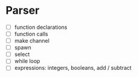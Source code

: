 # Parser

 - [ ] function declarations
 - [ ] function calls
 - [ ] make channel
 - [ ] spawn
 - [ ] select
 - [ ] while loop
 - [ ] expressions: integers, booleans, add / subtract
